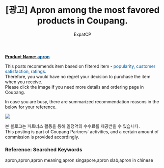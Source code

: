 ﻿---
layout: post
title: " [광고] Apron among the most favored products in Coupang."
author: ExpatCP
categories: [ Living/Furniture ]
tags: [apron,apron,apron meaning,apron singapore,apron slab,apron in chinese]
image: https://thumbnail10.coupangcdn.com/thumbnails/remote/492x492ex/image/retail/images/14547904121004558-f994c9bd-2526-436b-b048-7cedbbf795e4.jpg 
---

<a href="https://link.coupang.com/a/lTVgq"><b>Product Name: <font color='#01579B'>apron</font></b></a>

This posts recommends item based on filtered item - <font color='#01579B'>popularity, customer satisfaction, ratings</font>.<br>
Therefore, you would have no regret your decision to purchase the item when you receive.<br>
Please click the image if you need more details and ordering page in Coupang. 

In case you are busy, there are summarized recommendation reasons in the below for your reference. 

<a href="https://link.coupang.com/a/lTVgq"><img src="https://thumbnail7.coupangcdn.com/thumbnails/remote/q89/image/retail/images/13718704493888101-03f065fc-fd1f-40a8-96a5-7d642a79e9bb.jpg"></a> 

본 블로그는 파트너스 활동을 통해 일정액의 수수료를 제공받을 수 있습니다.<br>
This posting is part of Coupang Partners' activities, and a certain amount of commission is provided accordingly.

### Reference: Searched Keywords  
apron,apron,apron meaning,apron singapore,apron slab,apron in chinese
